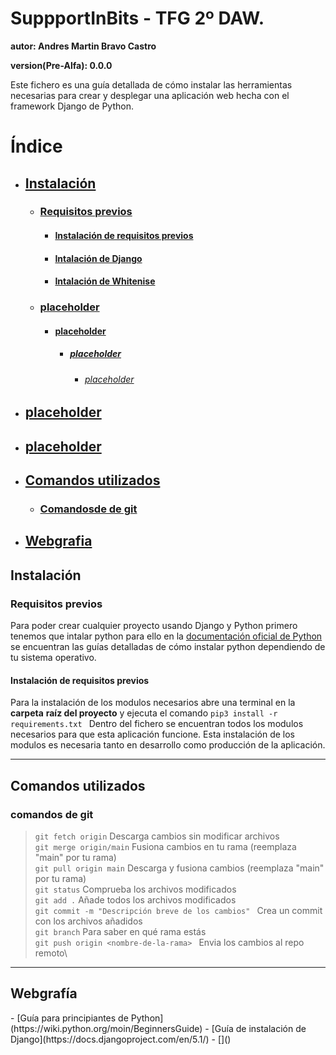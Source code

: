 # SuppportInBits - TFG 2º DAW.

**autor: Andres Martin Bravo Castro**

**version(Pre-Alfa): 0.0.0**

Este fichero es una guía detallada de cómo instalar las herramientas necesarias para crear y desplegar una aplicación web hecha con el framework Django de Python.

# Índice

- ## [Instalación](#install)
  - ### [Requisitos previos](#requisitos-previos)
    - #### [Instalación de requisitos previos](#instalacion-de-requisitos-previos)
    - #### [Intalación de Django](#python)
    - #### [Intalación de Whitenise](#python)
  - ### [placeholder](#placeholder)
    - #### [placeholder](#placeholder)
      - ##### [placeholder](#placeholder)
        - ###### [placeholder](#placeholder)
- ## [placeholder](#placeholder)
- ## [placeholder](#placeholder)
- ## [Comandos utilizados](#comandos)
  - ### [Comandosde de git](#comandos-git)
- ## [Webgrafia](#webgrafia)

## Instalación

<div id='install' />

### Requisitos previos

Para poder crear cualquier proyecto usando Django y Python primero tenemos que intalar python para ello en la
[documentación oficial de Python](https://wiki.python.org/moin/BeginnersGuide/Download) se encuentran las
guías detalladas de cómo instalar python dependiendo de tu sistema operativo.

#### Instalación de requisitos previos

Para la instalación de los modulos necesarios abre una terminal en la **carpeta**
**raíz del proyecto** y ejecuta el comando `pip3 install -r requirements.txt ` Dentro del fichero se encuentran todos los modulos necesarios para que esta aplicación funcione.
Esta instalación de los modulos es necesaria tanto en desarrollo como producción
de la aplicación.

---

## Comandos utilizados

### comandos de git

> `git fetch origin` Descarga cambios sin modificar archivos\
> `git merge origin/main` Fusiona cambios en tu rama (reemplaza "main" por tu rama)\
> `git pull origin main` Descarga y fusiona cambios (reemplaza "main" por tu rama)\
> `git status` Comprueba los archivos modificados\
> `git add .` Añade todos los archivos modificados\
> `git commit -m "Descripción breve de los cambios" ` Crea un commit con los archivos añadidos\
> `git branch` Para saber en qué rama estás\
> `git push origin <nombre-de-la-rama> ` Envia los cambios al repo remoto\

---

## Webgrafía

<div id='webgrafia' />
    - [Guía para principiantes de Python](https://wiki.python.org/moin/BeginnersGuide)
    - [Guía de instalación de Django](https://docs.djangoproject.com/en/5.1/)
    - []()
